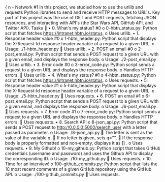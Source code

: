 {
n - Network #1
In this project, we studied how to use the urllib and requests Python libraries to send and receive HTTP messages to URL's. Key part of this project was the use of GET and POST requests, fetching JSON resources, and interacting with API's (the Star Wars API, GitHub API, and Twitter API).
Tasks 📃
•	0. What's my status? #0
o	0-hbtn_status.py: Python script that fetches https://intranet.hbtn.io/status.
o	Uses urllib.
•	1. Response header value #0
o	1-hbtn_header.py: Python script that displays the X-Request-Id response header variable of a request to a given URL.
o	Usage: ./1-hbtn_header.py <URL>
	Uses urllib.
•	2. POST an email #0
o	2-post_email.py: Python script that sends a POST request to a given URL with a given email, and displays the response body.
o	Usage: ./2-post_email.py <URL> <email>.
	Uses urllib.
•	3. Error code #0
o	3-error_code.py: Python script sends a request to a given URL and displays the response body.
o	Handles HTTP errors.
	Uses urllib.
•	4. What's my status? #1
o	4-hbtn_status.py: Python script that fetches https://intranet.hbtn.io/status.
o	Uses requests.
•	5. Response header value #1
o	5-hbtn_header.py: Python script that displays the X-Request-Id response header variable of a request to a given URL.
o	Usage: ./5-hbtn_header.py <URL>
	Uses requests.
•	6. POST an email #1
o	6-post_email.py: Python script that sends a POST request to a given URL with a given email, and displays the response body.
o	Usage: ./6-post_email.py <URL> <email>.
	Uses requests.
•	7. Error code #1
o	7-error_code.py: Python script sends a request to a given URL and displays the response body.
o	Handles HTTP errors.
	Uses requests.
•	8. Search API
o	8-json_api.py: Python script that sends a POST request to http://0.0.0.0:5000/search_user with a letter passed as parameter.
o	Usage: ./8-json_api.py <letter>
	The letter is sent as the value of the variable q.
	If no letter is given, sets q="".
	If the response body is properly formatted and non-empty, displays it as [<id>] <name>.
o	Uses requests.
•	9. My Github!
o	10-my_github.py: Python script that takes GitHub credentials (username and password) and uses the Github API to display the corresponding ID.
o	Usage: ./10-my_github.py <username> <password>
	Uses requests.
•	10. Time for an interview!
o	100-github_commits.py: Python script that lists the 10 most recent comments of a given GitHub repository using the GitHub API.
o	Usage: ./100-github_commits.py <repository name> <owner name>
	Uses requests.



